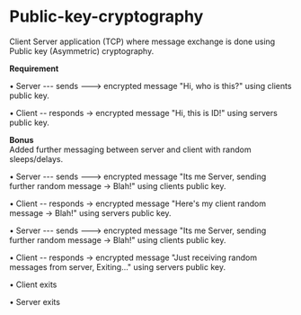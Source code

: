 # Public-key-cryptography
Client Server application (TCP) where message exchange is done using Public key (Asymmetric) cryptography.

**Requirement** <br />

• Server --- sends ---> encrypted message "Hi, who is this?" using clients public key.
 
• Client -- responds -> encrypted message "Hi, this is ID!" using servers public key.
 
**Bonus** <br />
Added further messaging between server and client with random sleeps/delays.

• Server --- sends ---> encrypted message "Its me Server, sending further random message -> Blah!" using clients public key.

• Client -- responds -> encrypted message "Here's my client random message -> Blah!" using servers public key.

• Server --- sends ---> encrypted message "Its me Server, sending further random message -> Blah!" using clients public key.

• Client -- responds -> encrypted message "Just receiving random messages from server, Exiting..." using servers public key.

• Client exits

• Server exits
